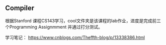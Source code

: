 ## Compiler

根据Stanford 课程CS143学习，cool文件夹是该课程的lab作业，进度是完成前三个Programming Assignmment 并通过打分测试。

学习笔记： https://www.cnblogs.com/Theffth-blog/p/13338386.html 